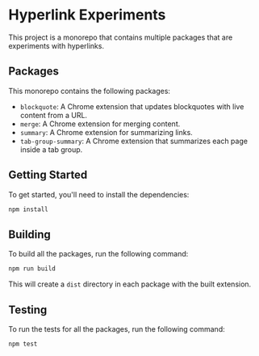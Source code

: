# Hyperlink Experiments

This project is a monorepo that contains multiple packages that are experiments with hyperlinks.

## Packages

This monorepo contains the following packages:

-   `blockquote`: A Chrome extension that updates blockquotes with live content from a URL.
-   `merge`: A Chrome extension for merging content.
-   `summary`: A Chrome extension for summarizing links.
-   `tab-group-summary`: A Chrome extension that summarizes each page inside a tab group.

## Getting Started

To get started, you'll need to install the dependencies:

```bash
npm install
```

## Building

To build all the packages, run the following command:

```bash
npm run build
```

This will create a `dist` directory in each package with the built extension.

## Testing

To run the tests for all the packages, run the following command:

```bash
npm test
```
